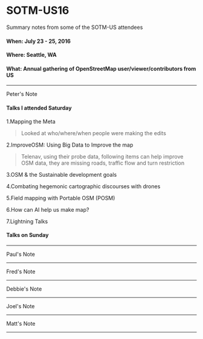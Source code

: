 # SOTM-US16

Summary notes from some of the SOTM-US attendees

#### When: July 23 - 25, 2016
#### Where: Seattle, WA
#### What: Annual gathering of OpenStreetMap user/viewer/contributors from US

---
Peter's Note
#### Talks I attended Saturday
1.Mapping the Meta
>Looked at who/where/when people were making the edits

2.ImproveOSM: Using Big Data to Improve the map
>Telenav, using their probe data, following items can help improve OSM data, they are missing roads, traffic flow and turn restriction

3.OSM & the Sustainable development goals

4.Combating hegemonic cartographic discourses with drones

5.Field mapping with Portable OSM (POSM)

6.How can AI help us make map?

7.Lightning Talks

#### Talks on Sunday



---
Paul's Note

---
Fred's Note

---
Debbie's Note

---
Joel's Note

---
Matt's Note

---
